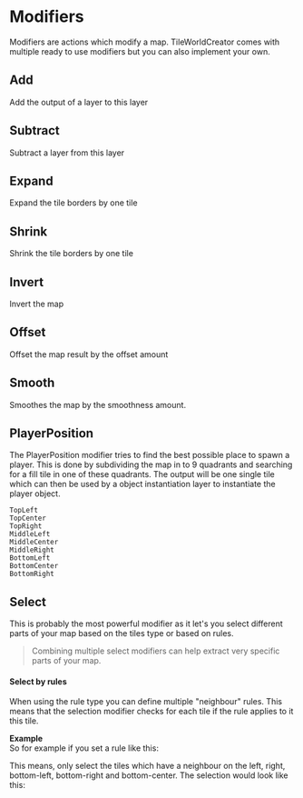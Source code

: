 # Modifiers

Modifiers are actions which modify a map.
TileWorldCreator comes with multiple ready to use modifiers but you can also implement your own.

## Add
Add the output of a layer to this layer

## Subtract
Subtract a layer from this layer

## Expand
Expand the tile borders by one tile

## Shrink
Shrink the tile borders by one tile

## Invert
Invert the map

## Offset
Offset the map result by the offset amount  

## Smooth
Smoothes the map by the smoothness amount.  

## PlayerPosition
The PlayerPosition modifier tries to find the best possible place 
to spawn a player. This is done by subdividing the map
in to 9 quadrants and searching for a fill tile in one of these quadrants. 
The output will be one single tile which can then be used by a object instantiation layer to instantiate the player object. 

`TopLeft`  
`TopCenter`  
`TopRight`  
`MiddleLeft`  
`MiddleCenter`  
`MiddleRight`  
`BottomLeft`  
`BottomCenter`  
`BottomRight`  

## Select
This is probably the most powerful modifier as it let's you select different parts of your map based on the tiles type or based on rules.
> Combining multiple select modifiers can help extract very specific parts of your map. 

#### Select by rules
When using the rule type you can define multiple "neighbour" rules. This means that the selection modifier checks for each tile if the rule applies to it this tile.  

**Example**  
So for example if you set a rule like this:  

This means, only select the tiles which have a neighbour on the left, right, bottom-left, bottom-right and bottom-center. 
The selection would look like this:  

